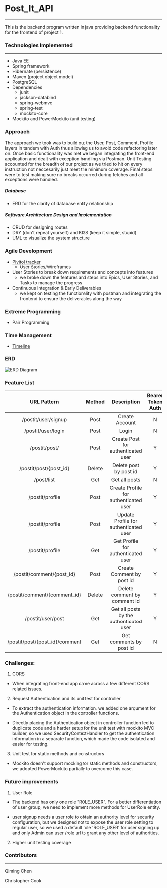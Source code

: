 # Post_It_API
---
 
This is the backend program written in java providing backend functionality for the frontend of project 1.

### Technologies Implemented
---
* Java EE
* Spring framework
* Hibernate (persistence)
* Maven (project object model)
* PostgreSQL
* Dependencies
  * junit
  * jackson-databind
  * spring-webmvc
  * spring-test
  * mockito-core
* Mockito and PowerMockito (unit testing)

### Approach

The approach we took was to build out the User, Post, Comment, Profile layers in tandem with Auth thus allowing us to avoid code refactoring later on. Once basic functionality was met we began integrating the front-end application and dealt with exception handling via Postman. Unit Testing accounted for the breadth of our project as we tried to hit on every instruction not neccesarily just meet the minimum coverage. Final steps were to test making sure no breaks occurred during fetches and all exceptions were handled.

##### Database
* ERD for the clarity of database entity relationship

##### Software Architecture Design and Implementation
* CRUD for designing routes
* DRY (don't repeat yourself) and KISS (keep it simple, stupid)
* UML to visualize the system structure

### Agile Development
* [Pivitol tracker](https://www.pivotaltracker.com/n/projects/2407483)
  * User Stories/Wireframes
* User Stories to break down requirements and concepts into features
  * we broke down the features and steps into Epics, User Stories, and Tasks to manage the progress
* Continuous Integration & Early Deliverables
  * we kept on testing the functionality with postman and integrating the frontend to ensure the deliverables along the way
  
### Extreme Programming
* Pair Programming

### Time Management
* [Timeline](https://github.com/christopher-cook/post_it_app/wiki/Timeline)

### ERD
![ERD Diagram](https://i.imgur.com/l2DZYPq.png)

### Feature List

| URL Pattern | Method | Description | Bearer Token Auth |
| :---: | :---: | :---: | :---: |
| /postit/user/signup | Post | Create Account | N |
| /postit/user/login | Post | Login | N |
| /postit/post/ | Post | Create Post for authenticated user | Y | 
| /postit/post/{post_id} | Delete | Delete post by post id | Y |
| /post/list | Get | Get all posts | N |
| /postit/profile | Post | Create Profile for authenticated user | Y |
| /postit/profile | Post | Update Profile for authenticated user | Y |
| /postit/profile | Get | Get Profile for authenticated user | Y |
| /postit/comment/{post_id} | Post | Create Comment by post id | Y |
| /postit/comment/{comment_id} | Delete | Delete comment by comment id | Y |
| /postit/user/post | Get | Get all posts by the authenticated user | Y |
| /postit/post/{post_id}/comment | Get | Get comments by post id | N |


### Challenges:

1. CORS
 
  * When integrating front-end app came across a few different CORS related issues.

2. Request Authentication and its unit test for controller

  * To extract the authentication information, we added one argument for the Authentication object in the controller functions.

  * Directly placing the Authentication object in controller function led to duplicate code and a harder setup for the unit test with mockito MVC builder, so we used SecurityContextHandler to get the authentication information in a separate function, which made the code isolated and easier for testing.

3. Unit test for static methods and constructors

  * Mockito doesn't support mocking for static methods and constructors, we adopted PowerMockito partially to overcome this case.

### Future improvements

1. User Role

  * The backend has only one role "ROLE_USER". For a better differentiation of user group, we need to implement more methods for UserRole entity.

  * user signup needs a user role to obtain an authority level for security configuration, but we designed not to expose the user role setting to regular user, so we used a default role 'ROLE_USER' for user signing up and only Admin can user /role url to grant any other level of authorities.

2. Higher unit testing coverage


### Contributors
---
Qiming Chen

Christopher Cook
